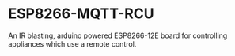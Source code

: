 # ESP8266-MQTT-RCU
An IR blasting, arduino powered ESP8266-12E board for controlling appliances which use a remote control.
